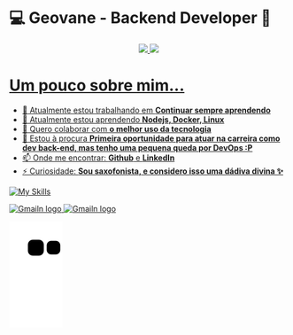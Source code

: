 # 💻 Geovane - Backend Developer 🧐


<div align="center">
  <a href="https://github.com/rafaballerini">
  <img height="180em" src="https://github-readme-stats.vercel.app/api?username=Geovane-Ievenes&show_icons=true&theme=dracula&include_all_commits=true&count_private=true"/>
  <img height="180em" src="https://github-readme-stats.vercel.app/api/top-langs/?username=Geovane-Ievenes&layout=compact&langs_count=7&theme=dracula"/>
</div>

# Um pouco sobre mim...

- 🔭 Atualmente estou trabalhando em **Continuar sempre aprendendo**
- 🌱 Atualmente estou aprendendo **Nodejs, Docker, Linux**
- 👯 Quero colaborar com **o melhor uso da tecnologia**
- 🤔 Estou à procura **Primeira oportunidade para atuar na carreira como dev back-end, mas tenho uma pequena queda por DevOps :P**
- 📫 Onde me encontrar: **Github** e **LinkedIn**
- ⚡ Curiosidade: **Sou saxofonista, e considero isso uma dádiva divina ✨**

![My Skills](https://skillicons.dev/icons?i=html,css,nodejs,js,php,mongodb,mysql,redis,powershell,linux,docker)

<a href="https://www.linkedin.com/in/geovane-ievenes-1558321ab/">
<img src="https://img.shields.io/badge/LinkedIn-0077B5?style=for-the-badge&logo=linkedin&logoColor=white" alt="Gmailn logo" title="Gmail" height="25" />
</a>
<a href="mailto:geovane.candevenes@gmail.com">
<img src="https://img.shields.io/badge/Gmail-D14836?style=for-the-badge&logo=gmail&logoColor=white" alt="Gmailn logo" title="Gmail" height="25" />
</a>

![snake gif](https://github.com/Geovane-Ievenes/Geovane-Ievenes/blob/output/github-contribution-grid-snake.svg)
